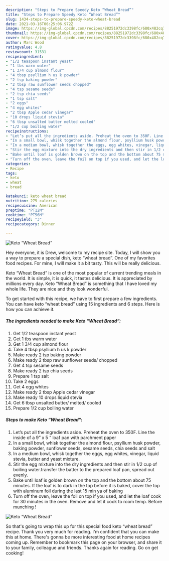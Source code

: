 ```yaml
---
description: "Steps to Prepare Speedy Keto “Wheat Bread”"
title: "Steps to Prepare Speedy Keto “Wheat Bread”"
slug: 1434-steps-to-prepare-speedy-keto-wheat-bread
date: 2021-03-16T06:25:06.972Z
image: https://img-global.cpcdn.com/recipes/88251972dc3398fc/680x482cq70/keto-wheat-bread-recipe-main-photo.jpg
thumbnail: https://img-global.cpcdn.com/recipes/88251972dc3398fc/680x482cq70/keto-wheat-bread-recipe-main-photo.jpg
cover: https://img-global.cpcdn.com/recipes/88251972dc3398fc/680x482cq70/keto-wheat-bread-recipe-main-photo.jpg
author: Marc Wood
ratingvalue: 4.8
reviewcount: 31531
recipeingredient:
- "1/2 teaspoon instant yeast"
- "1 tbs warm water"
- "1 3/4 cup almond flour"
- "4 tbsp psyllium h us k powder"
- "2 tsp baking powder"
- "2 tbsp raw sunflower seeds chopped"
- "4 tsp sesame seeds"
- "2 tsp chia seeds"
- "1 tsp salt"
- "2 eggs"
- "4 egg whites"
- "2 tbsp Apple cedar vinegar"
- "10 drops liquid stevia"
- "6 tbsp unsalted butter melted cooled"
- "1/2 cup boiling water"
recipeinstructions:
- "Let’s put all the ingredients aside. Preheat the oven to 350F. Line the inside of a 9” x 5 “ loaf pan with parchment paper"
- "In a small bowl, whisk together the almond flour, psyllium husk powder, baking powder, sunflower seeds, sesame seeds, chia seeds and salt"
- "In a medium bowl, whisk together the eggs, egg whites, vinegar, liquid stevia, butter and yeast mixture."
- "Stir the egg mixture into the dry ingredients and then stir in 1/2 cup of boiling water.transfer the batter to the prepared loaf pan, spread out evenly."
- "Bake until loaf is golden brown on the top and the bottom about 75 minutes. If the loaf is to dark in the top before it is baked, cover the top with aluminum foil during the last 15 min ya of baking"
- "Turn off the oven, leave the foil on top if you used, and let the loaf cook for 30 minutes in the oven. Remove and let it cook to room temp. Before munching !"
categories:
- Recipe
tags:
- keto
- wheat
- bread

katakunci: keto wheat bread 
nutrition: 275 calories
recipecuisine: American
preptime: "PT12M"
cooktime: "PT56M"
recipeyield: "3"
recipecategory: Dinner

---
```



![Keto “Wheat Bread”](https://img-global.cpcdn.com/recipes/88251972dc3398fc/680x482cq70/keto-wheat-bread-recipe-main-photo.jpg)

Hey everyone, it is Drew, welcome to my recipe site. Today, I will show you a way to prepare a special dish, keto “wheat bread”. One of my favorites food recipes. For mine, I will make it a bit tasty. This will be really delicious.

Keto “Wheat Bread” is one of the most popular of current trending meals in the world. It is simple, it is quick, it tastes delicious. It is appreciated by millions every day. Keto “Wheat Bread” is something that I have loved my whole life. They are nice and they look wonderful.




To get started with this recipe, we have to first prepare a few ingredients. You can have keto “wheat bread” using 15 ingredients and 6 steps. Here is how you can achieve it.

<!--inarticleads1-->

##### The ingredients needed to make Keto “Wheat Bread”:

1. Get 1/2 teaspoon instant yeast
1. Get 1 tbs warm water
1. Get 1 3/4 cup almond flour
1. Take 4 tbsp psyllium h us k powder
1. Make ready 2 tsp baking powder
1. Make ready 2 tbsp raw sunflower seeds/ chopped
1. Get 4 tsp sesame seeds
1. Make ready 2 tsp chia seeds
1. Prepare 1 tsp salt
1. Take 2 eggs
1. Get 4 egg whites
1. Make ready 2 tbsp Apple cedar vinegar
1. Make ready 10 drops liquid stevia
1. Get 6 tbsp unsalted butter/ melted/ cooled
1. Prepare 1/2 cup boiling water




<!--inarticleads2-->

##### Steps to make Keto “Wheat Bread”:

1. Let’s put all the ingredients aside. Preheat the oven to 350F. Line the inside of a 9” x 5 “ loaf pan with parchment paper
1. In a small bowl, whisk together the almond flour, psyllium husk powder, baking powder, sunflower seeds, sesame seeds, chia seeds and salt
1. In a medium bowl, whisk together the eggs, egg whites, vinegar, liquid stevia, butter and yeast mixture.
1. Stir the egg mixture into the dry ingredients and then stir in 1/2 cup of boiling water.transfer the batter to the prepared loaf pan, spread out evenly.
1. Bake until loaf is golden brown on the top and the bottom about 75 minutes. If the loaf is to dark in the top before it is baked, cover the top with aluminum foil during the last 15 min ya of baking
1. Turn off the oven, leave the foil on top if you used, and let the loaf cook for 30 minutes in the oven. Remove and let it cook to room temp. Before munching !
<img src="//assets-global.cpcdn.com/assets/icons/button_play-2c75c40dde080a61004c1f40b05d8f140eaff45d7e9e6481dc71c63d2e7c4909.png" alt="Keto “Wheat Bread”">



So that's going to wrap this up for this special food keto “wheat bread” recipe. Thank you very much for reading. I'm confident that you can make this at home. There's gonna be more interesting food at home recipes coming up. Remember to bookmark this page on your browser, and share it to your family, colleague and friends. Thanks again for reading. Go on get cooking!
